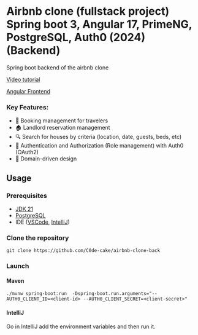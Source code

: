 # Airbnb clone (fullstack project) Spring boot 3, Angular 17, PrimeNG, PostgreSQL, Auth0 (2024) (Backend)

Spring boot backend of the airbnb clone

[Video tutorial](https://youtu.be/XriUV06Hkow)

[Angular Frontend](https://github.com/C0de-cake/airbnb-clone-frontend)

### Key Features:
- 📅 Booking management for travelers
- 🏠 Landlord reservation management
- 🔍 Search for houses by criteria (location, date, guests, beds, etc)
- 🔐 Authentication and Authorization (Role management) with Auth0 (OAuth2)
- 🏢 Domain-driven design

## Usage
### Prerequisites
- [JDK 21](https://adoptium.net/temurin/releases/)
- [PostgreSQL](https://www.postgresql.org/download/)
- IDE ([VSCode](https://code.visualstudio.com/download), [IntelliJ](https://www.jetbrains.com/idea/download/))

### Clone the repository
``git clone https://github.com/C0de-cake/airbnb-clone-back``

### Launch
#### Maven
``./mvnw spring-boot:run  -Dspring-boot.run.arguments="--AUTH0_CLIENT_ID=<client-id> --AUTH0_CLIENT_SECRET=<client-secret>"``

#### IntelliJ
Go in IntelliJ add the environment variables and then run it.
